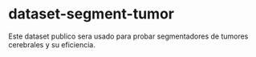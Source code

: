 # dataset-segment-tumor
Este dataset publico sera usado para probar segmentadores de tumores cerebrales y su eficiencia.

